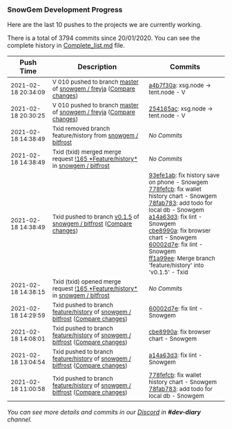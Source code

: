 
### SnowGem Development Progress

Here are the last 10 pushes to the projects we are currently working.

There is a total of 3794 commits since 20/01/2020. You can see the complete history in
 [Complete_list.md](Complete_list.md) file.

| Push Time | Description | Commits |
| --- | --- | --- |
| <sub>2021-02-18 20:34:09</sub> | <sub>V 010 pushed to branch [master](https://gitlab.com/snowgem/freyja/commits/master) of [snowgem / freyja](https://gitlab.com/snowgem/freyja) ([Compare changes](https://gitlab.com/snowgem/freyja/compare/254165aceb709cfefa79414ceddccfffb81c0367...a4b7f30a2e72278684cf813cebb36e829e318625))</sub> | <sub>[a4b7f30a](https://gitlab.com/snowgem/freyja/-/commit/a4b7f30a2e72278684cf813cebb36e829e318625): xsg.node -> tent.node - V</sub> |
| <sub>2021-02-18 20:30:25</sub> | <sub>V 010 pushed to branch [master](https://gitlab.com/snowgem/freyja/commits/master) of [snowgem / freyja](https://gitlab.com/snowgem/freyja) ([Compare changes](https://gitlab.com/snowgem/freyja/compare/3289095bf6a4ce375c291455aa8a39a93db0fb68...254165aceb709cfefa79414ceddccfffb81c0367))</sub> | <sub>[254165ac](https://gitlab.com/snowgem/freyja/-/commit/254165aceb709cfefa79414ceddccfffb81c0367): xsg.node -> tent.node - V</sub> |
| <sub>2021-02-18 14:38:49</sub> | <sub>Txid removed branch feature/history from [snowgem / bitfrost](https://gitlab.com/snowgem/bitfrost)</sub> | <sub>_No Commits_</sub> |
| <sub>2021-02-18 14:38:49</sub> | <sub>Txid (txid) merged merge request [\!165 \*Feature/history\*](https://gitlab.com/snowgem/bitfrost/-/merge_requests/165) in [snowgem / bitfrost](https://gitlab.com/snowgem/bitfrost)</sub> | <sub>_No Commits_</sub> |
| <sub>2021-02-18 14:38:49</sub> | <sub>Txid pushed to branch [v0\.1\.5](https://gitlab.com/snowgem/bitfrost/commits/v0.1.5) of [snowgem / bitfrost](https://gitlab.com/snowgem/bitfrost) ([Compare changes](https://gitlab.com/snowgem/bitfrost/compare/c81c40e4ffa6cf0661a6bedc7a3409c6c1eecf95...ff1a99ee717ca8059d684f70924ecaa84fe02744))</sub> | <sub>[93efe1ab](https://gitlab.com/snowgem/bitfrost/-/commit/93efe1ab4a80b25d2e3a271a0012ac0ba8c405e8): fix history save on phone - Snowgem<br>[778fefcb](https://gitlab.com/snowgem/bitfrost/-/commit/778fefcb58ec8dedd57a5c674c2d099364f2d87a): fix wallet history chart - Snowgem<br>[78fab783](https://gitlab.com/snowgem/bitfrost/-/commit/78fab783e099df7f6c95dd1cd575381f51c03aa9): add todo for local db - Snowgem<br>[a14a63d3](https://gitlab.com/snowgem/bitfrost/-/commit/a14a63d30aab70dfc5cbdbe7657bfc12160af118): fix lint - Snowgem<br>[cbe8990a](https://gitlab.com/snowgem/bitfrost/-/commit/cbe8990a9ec55eb69a2d6f82ce1ef1e2016276b6): fix browser chart - Snowgem<br>[60002d7e](https://gitlab.com/snowgem/bitfrost/-/commit/60002d7e3a8b2d62ea5eb5f3bcf9eed3b99cb0be): fix lint - Snowgem<br>[ff1a99ee](https://gitlab.com/snowgem/bitfrost/-/commit/ff1a99ee717ca8059d684f70924ecaa84fe02744): Merge branch 'feature/history' into 'v0.1.5' - Txid</sub> |
| <sub>2021-02-18 14:38:15</sub> | <sub>Txid (txid) opened merge request [\!165 \*Feature/history\*](https://gitlab.com/snowgem/bitfrost/-/merge_requests/165) in [snowgem / bitfrost](https://gitlab.com/snowgem/bitfrost)</sub> | <sub>_No Commits_</sub> |
| <sub>2021-02-18 14:29:59</sub> | <sub>Txid pushed to branch [feature/history](https://gitlab.com/snowgem/bitfrost/commits/feature/history) of [snowgem / bitfrost](https://gitlab.com/snowgem/bitfrost) ([Compare changes](https://gitlab.com/snowgem/bitfrost/compare/cbe8990a9ec55eb69a2d6f82ce1ef1e2016276b6...60002d7e3a8b2d62ea5eb5f3bcf9eed3b99cb0be))</sub> | <sub>[60002d7e](https://gitlab.com/snowgem/bitfrost/-/commit/60002d7e3a8b2d62ea5eb5f3bcf9eed3b99cb0be): fix lint - Snowgem</sub> |
| <sub>2021-02-18 14:08:01</sub> | <sub>Txid pushed to branch [feature/history](https://gitlab.com/snowgem/bitfrost/commits/feature/history) of [snowgem / bitfrost](https://gitlab.com/snowgem/bitfrost) ([Compare changes](https://gitlab.com/snowgem/bitfrost/compare/a14a63d30aab70dfc5cbdbe7657bfc12160af118...cbe8990a9ec55eb69a2d6f82ce1ef1e2016276b6))</sub> | <sub>[cbe8990a](https://gitlab.com/snowgem/bitfrost/-/commit/cbe8990a9ec55eb69a2d6f82ce1ef1e2016276b6): fix browser chart - Snowgem</sub> |
| <sub>2021-02-18 13:04:54</sub> | <sub>Txid pushed to branch [feature/history](https://gitlab.com/snowgem/bitfrost/commits/feature/history) of [snowgem / bitfrost](https://gitlab.com/snowgem/bitfrost) ([Compare changes](https://gitlab.com/snowgem/bitfrost/compare/78fab783e099df7f6c95dd1cd575381f51c03aa9...a14a63d30aab70dfc5cbdbe7657bfc12160af118))</sub> | <sub>[a14a63d3](https://gitlab.com/snowgem/bitfrost/-/commit/a14a63d30aab70dfc5cbdbe7657bfc12160af118): fix lint - Snowgem</sub> |
| <sub>2021-02-18 11:00:58</sub> | <sub>Txid pushed to branch [feature/history](https://gitlab.com/snowgem/bitfrost/commits/feature/history) of [snowgem / bitfrost](https://gitlab.com/snowgem/bitfrost) ([Compare changes](https://gitlab.com/snowgem/bitfrost/compare/93efe1ab4a80b25d2e3a271a0012ac0ba8c405e8...78fab783e099df7f6c95dd1cd575381f51c03aa9))</sub> | <sub>[778fefcb](https://gitlab.com/snowgem/bitfrost/-/commit/778fefcb58ec8dedd57a5c674c2d099364f2d87a): fix wallet history chart - Snowgem<br>[78fab783](https://gitlab.com/snowgem/bitfrost/-/commit/78fab783e099df7f6c95dd1cd575381f51c03aa9): add todo for local db - Snowgem</sub> |

_You can see more details and commits in our [Discord](https://discord.gg/zumGnbg) in **#dev-diary** channel._
